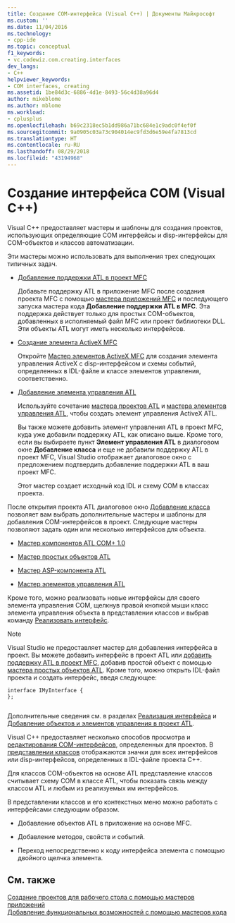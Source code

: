 ```yaml
---
title: Создание COM-интерфейса (Visual C++) | Документы Майкрософт
ms.custom: ''
ms.date: 11/04/2016
ms.technology:
- cpp-ide
ms.topic: conceptual
f1_keywords:
- vc.codewiz.com.creating.interfaces
dev_langs:
- C++
helpviewer_keywords:
- COM interfaces, creating
ms.assetid: 1be84d3c-6886-4d1e-8493-56c4d38a96d4
author: mikeblome
ms.author: mblome
ms.workload:
- cplusplus
ms.openlocfilehash: b69c2318ec5b1dd986a71bc684e1c9adc0f4ef0f
ms.sourcegitcommit: 9a0905c03a73c904014ec9fd3d6e59e4fa7813cd
ms.translationtype: HT
ms.contentlocale: ru-RU
ms.lasthandoff: 08/29/2018
ms.locfileid: "43194968"
---
```

# <a name="creating-a-com-interface-visual-c"></a>Создание интерфейса COM (Visual C++)
Visual C++ предоставляет мастеры и шаблоны для создания проектов, использующих определяющие COM интерфейсы и disp-интерфейсы для COM-объектов и классов автоматизации.  
  
 Эти мастеры можно использовать для выполнения трех следующих типичных задач.  
  
-   [Добавление поддержки ATL в проект MFC](../mfc/reference/adding-atl-support-to-your-mfc-project.md)  
  
     Добавьте поддержку ATL в приложение MFC после создания проекта MFC с помощью [мастера приложений MFC](../mfc/reference/mfc-application-wizard.md) и последующего запуска мастера кода **Добавление поддержки ATL в MFC**. Эта поддержка действует только для простых COM-объектов, добавленных в исполняемый файл MFC или проект библиотеки DLL. Эти объекты ATL могут иметь несколько интерфейсов.  
  
-   [Создание элемента ActiveX MFC](../mfc/reference/creating-an-mfc-activex-control.md)  
  
     Откройте [Мастер элементов ActiveX MFC](../mfc/reference/mfc-activex-control-wizard.md) для создания элемента управления ActiveX с disp-интерфейсом и схемы событий, определенных в IDL-файле и классе элементов управления, соответственно.  
  
-   [Добавление элемента управления ATL](../atl/reference/adding-an-atl-control.md)  
  
     Используйте сочетание [мастера проектов ATL](../atl/reference/atl-project-wizard.md) и [мастера элементов управления ATL](../atl/reference/atl-control-wizard.md), чтобы создать элемент управления ActiveX ATL.  
  
     Вы также можете добавить элемент управления ATL в проект MFC, куда уже добавили поддержку ATL, как описано выше. Кроме того, если вы выбираете пункт **Элемент управления ATL** в диалоговом окне **Добавление класса** и еще не добавили поддержку ATL в проект MFC, Visual Studio отображает диалоговое окно с предложением подтвердить добавление поддержки ATL в ваш проект MFC.  
  
     Этот мастер создает исходный код IDL и схему COM в классах проекта.  
  
 После открытия проекта ATL диалоговое окно [Добавление класса](../ide/add-class-dialog-box.md) позволяет вам выбрать дополнительные мастеры и шаблоны для добавления COM-интерфейсов в проект. Следующие мастеры позволяют задать один или несколько интерфейсов для объекта.  
  
-   [Мастер компонентов ATL COM+ 1.0](../atl/reference/atl-com-plus-1-0-component-wizard.md)  
  
-   [Мастер простых объектов ATL](../atl/reference/atl-simple-object-wizard.md)  
  
-   [Мастер ASP-компонента ATL](../atl/reference/atl-active-server-page-component-wizard.md)  
  
-   [Мастер элементов управления ATL](../atl/reference/atl-control-wizard.md)  
  
 Кроме того, можно реализовать новые интерфейсы для своего элемента управления COM, щелкнув правой кнопкой мыши класс элемента управления объекта в представлении классов и выбрав команду [Реализовать интерфейс](../ide/implement-interface-wizard.md).  
  
> [!NOTE]
>  Visual Studio не предоставляет мастер для добавления интерфейса в проект. Вы можете добавить интерфейс в проект ATL или [добавить поддержку ATL в проект MFC](../mfc/reference/adding-atl-support-to-your-mfc-project.md), добавив простой объект с помощью [мастера простых объектов ATL](../atl/reference/atl-simple-object-wizard.md). Кроме того, можно открыть IDL-файл проекта и создать интерфейс, введя следующее:  
  
```  
interface IMyInterface {  
};  
  
```  
  
 Дополнительные сведения см. в разделах [Реализация интерфейса](../ide/implementing-an-interface-visual-cpp.md) и [Добавление объектов и элементов управления в проект ATL](../atl/reference/adding-objects-and-controls-to-an-atl-project.md).  
  
 Visual C++ предоставляет несколько способов просмотра и [редактирования COM-интерфейсов](../ide/editing-a-com-interface.md), определенных для проектов. В [представлении классов](https://msdn.microsoft.com/8d7430a9-3e33-454c-a9e1-a85e3d2db925) отображаются значки для всех интерфейсов или disp-интерфейсов, определенных в IDL-файле проекта C++.  
  
 Для классов COM-объектов на основе ATL представление классов считывает схему COM в классе ATL, чтобы показать связь между классом ATL и любым из реализуемых им интерфейсов.  
  
 В представлении классов и его контекстных меню можно работать с интерфейсами следующим образом.  
  
-   Добавление объектов ATL в приложение на основе MFC.  
  
-   Добавление методов, свойств и событий.  
  
-   Переход непосредственно к коду интерфейса элемента с помощью двойного щелчка элемента.  
  
## <a name="see-also"></a>См. также  
 [Создание проектов для рабочего стола с помощью мастеров приложений](../ide/creating-desktop-projects-by-using-application-wizards.md)   
 [Добавление функциональных возможностей с помощью мастеров кода](../ide/adding-functionality-with-code-wizards-cpp.md)